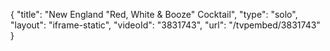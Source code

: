 {
    "title": "New England \"Red, White & Booze\" Cocktail",
    "type": "solo",
    "layout": "iframe-static",
    "videoId": "3831743",
    "url": "\/tvpembed\/3831743"
}